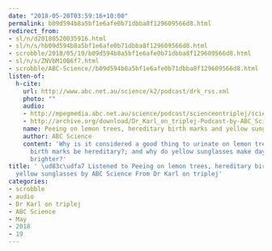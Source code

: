 ```yaml
---
date: "2018-05-20T03:59:16+10:00"
permalink: b09d594b8a5bf1e6afe0b71dbba8f129609566d8.html
redirect_from:
- sl/n/d20180520035916.html
- sl/n/s/hb09d594b8a5bf1e6afe0b71dbba8f129609566d8.html
- scrobble/2018/05/19/b09d594b8a5bf1e6afe0b71dbba8f129609566d8.html
- sl/n/s/ZNVbM10B6f7.html
- scrobble/ABC-Science//b09d594b8a5bf1e6afe0b71dbba8f129609566d8.html
listen-of:
  h-cite:
    url: http://www.abc.net.au/science/k2/podcast/drk_rss.xml
    photo: ""
    audio:
    - http://mpegmedia.abc.net.au/science/podcast/scienceontriplej/scienceontriplej20120308.mp3
    - http://archive.org/download/Dr_Karl_on_triplej-Podcast-by-ABC_Science/Peeing_on_lemon_trees_hereditary_birth_marks_and_yellow_sunglasses.mp3
    name: Peeing on lemon trees, hereditary birth marks and yellow sunglasses
    author: ABC Science
    content: 'Why is it considered a good thing to urinate on lemon trees? Plus: can
      birth marks be hereditary?; and why do yellow sunglasses make daylight appear
      brighter?'
title: ' \ud83c\udfa7 Listened to Peeing on lemon trees, hereditary birth marks and
  yellow sunglasses by ABC Science From Dr Karl on triplej'
categories:
- scrobble
- audio
- Dr Karl on triplej
- ABC Science
- May
- 2018
- 19
---
```

